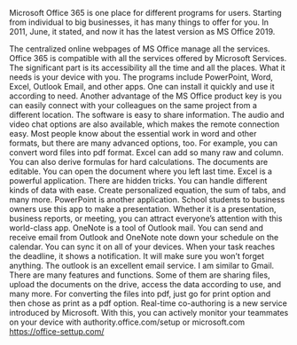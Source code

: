 Microsoft Office 365 is one place for different programs for users. Starting from individual to big businesses, it has many things to offer for you. In 2011, June, it stated, and now it has the latest version as MS Office 2019.

The centralized online webpages of MS Office manage all the services.
Office 365 is compatible with all the services offered by Microsoft Services. The significant part is its accessibility all the time and all the places. What it needs is your device with you.
The programs include PowerPoint, Word, Excel, Outlook Email, and other apps. One can install it quickly and use it according to need.
Another advantage of the MS Office product key is you can easily connect with your colleagues on the same project from a different location. The software is easy to share information.
The audio and video chat options are also available, which makes the remote connection easy.
Most people know about the essential work in word and other formats, but there are many advanced options, too. For example, you can convert word files into pdf format.
Excel can add so many raw and column. You can also derive formulas for hard calculations. The documents are editable. You can open the document where you left last time.
Excel is a powerful application. There are hidden tricks. You can handle different kinds of data with ease. Create personalized equation, the sum of tabs, and many more.
PowerPoint is another application. School students to business owners use this app to make a presentation. Whether it is a presentation, business reports, or meeting, you can attract everyone’s attention with this world-class app.
OneNote is a tool of Outlook mail. You can send and receive email from Outlook and OneNote note down your schedule on the calendar. You can sync it on all of your devices. When your task reaches the deadline, it shows a notification. It will make sure you won’t forget anything.
The outlook is an excellent email service. I am similar to Gmail. There are many features and functions. Some of them are sharing files, upload the documents on the drive, access the data according to use, and many more.
For converting the files into pdf, just go for print option and then chose as print as a pdf option.
Real-time co-authoring is a new service introduced by Microsoft. With this, you can actively monitor your teammates on your device with authority.office.com/setup or microsoft.com
 https://office-settup.com/
